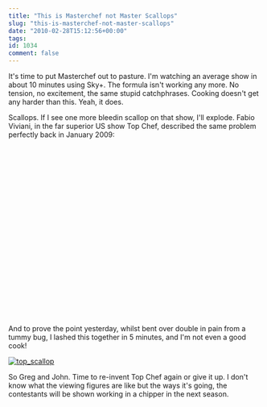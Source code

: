 ```yaml
---
title: "This is Masterchef not Master Scallops"
slug: "this-is-masterchef-not-master-scallops"
date: "2010-02-28T15:12:56+00:00"
tags:
id: 1034
comment: false
---
```


It's time to put Masterchef out to pasture. I'm watching an average show in about 10 minutes using Sky+. The formula isn't working any more. No tension, no excitement, the same stupid catchphrases. Cooking doesn't get any harder than this. Yeah, it does.

Scallops. If I see one more bleedin scallop on that show, I'll explode. Fabio Viviani, in the far superior US show Top Chef, described the same problem perfectly back in January 2009:

<object width="560" height="340"><param name="movie" value="http://www.youtube.com/v/UNNuWWtqgqs&hl=en_US&fs=1&"></param><param name="allowFullScreen" value="true"></param><param name="allowscriptaccess" value="always"></param><embed src="http://www.youtube.com/v/UNNuWWtqgqs&hl=en_US&fs=1&" type="application/x-shockwave-flash" allowscriptaccess="always" allowfullscreen="true" width="500" height="340"></embed></object>

And to prove the point yesterday, whilst bent over double in pain from a tummy bug, I lashed this together in 5 minutes, and I'm not even a good cook!

[![](https://s3-eu-west-1.amazonaws.com/conoroneill.com/wp-content/uploads/2010/02/top_scallop-300x223.jpg "top_scallop")](https://s3-eu-west-1.amazonaws.com/conoroneill.com/wp-content/uploads/2010/02/top_scallop.jpg)

So Greg and John. Time to re-invent Top Chef again or give it up. I don't know what the viewing figures are like but the ways it's going, the contestants will be shown working in a chipper in the next season.
